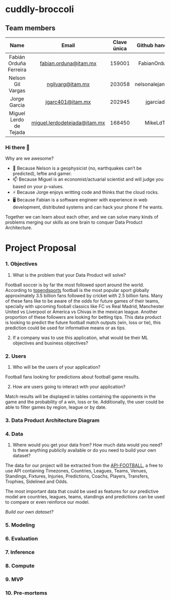 # cuddly-broccoli

## Team members

| Name  | Email | Clave única | Github handler
| :-------------: | :-------------: | :-------------: | :-------------:
| Fabián Orduña Ferreira  | fabian.orduna@itam.mx  | 159001  | FabianOrduna 
| Nelson Gil Vargas  | ngilvarg@itam.mx  | 203058  | nelsonalejandrov
| Jorge Garcia  | jgarc401@itam.mx  | 202945  | jgarciad
| Miguel Lerdo de Tejada  | miguel.lerdodetejada@itam.mx  | 168450  | MikeLdT


### Hi there 👋

Why are we awesome?

-	🔭 Because Nelson is a geophysicist (no, earthquakes can’t be predicted), leftie and gamer.
-	📫 Because Miguel is an economist/actuarial scientist and will judge you based on your p-values. 
-	⚡ Because Jorge enjoys writting code and thinks that the cloud rocks. 
- 🖥️ Because Fabian is a software engineer with experience in web development, distributed systems and can hack your phone if he wants.

Together we can learn about each other, and we can solve many kinds of problems merging our skills as one brain to conquer Data Product Architecture.

# Project Proposal 

### 1. Objectives

1. What is the problem that your Data Product will solve? 

Football soccer is by far the most followed sport around the world. According to [topendsports](https://www.topendsports.com/world/lists/popular-sport/fans.htm) football is the most popular sport globally approximately 3.5 billion fans followed by cricket with 2.5 billion fans. Many of these fans like to be aware of the odds for future games of their teams, specially with upcoming fooball classics like FC vs Real Madrid, Manchester United vs Liverpool or America vs Chivas in the mexican league. Another proportion of these followers are looking for betting tips. This data product is looking to predict the future football match outputs (win, loss or tie), this prediction could be used for informative means or as tips. 

2. If a company was to use this application, what would be their ML objectives and business objectives? 

### 2. Users

1. Who will be the users of your application?

Football fans looking for predictions about football game results. 

2. How are users going to interact with your application? 

Match results will be displayed in tables containing the opponents in the game and the probability of a win, loss or tie. Additionally, the user could be able to filter games by region, league or by date. 

### 3. Data Product Architecture Diagram

### 4. Data

1. Where would you get your data from? How much data would you need? Is there anything publicily available or do you need to build your own dataset? 

The data for our project will be extracted from the [API-FOOTBALL](https://www.api-football.com/documentation-v3), a free to use API containing Timezones, Countries, Leagues, Teams, Venues, Standings, Fixtures, Injuries, Predictions, Coachs, Players, Transfers, Trophies, Sidelined and Odds. 

The most important data that could be used as features for our predictive model are countries, leagues, teams, standings and predictions can be used to compare or even reinforce our model. 

*Build our own dataset?* 

### 5. Modeling

### 6. Evaluation

### 7. Inference

### 8. Compute

### 9. MVP

### 10. Pre-mortems
